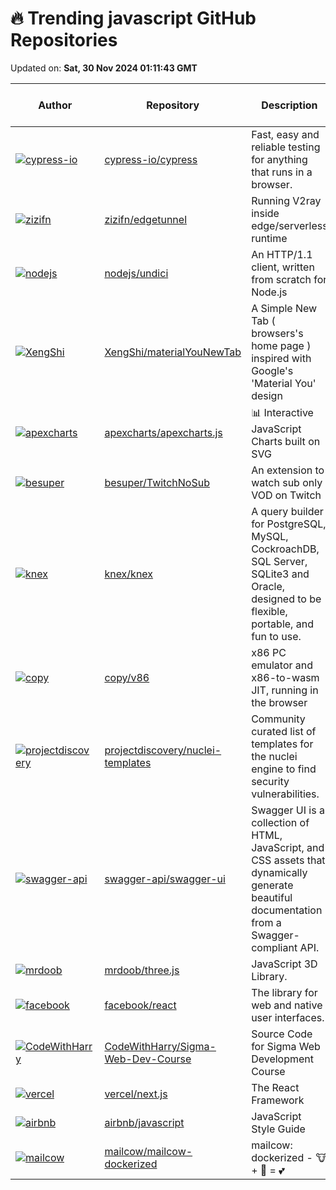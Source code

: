 # 🔥 Trending javascript GitHub Repositories

Updated on: **Sat, 30 Nov 2024 01:11:43 GMT**

| Author | Repository | Description | Language | ⭐ Total Stars | 🌟 Stars Today |
|--------|------------|-------------|----------|----------------|----------------|
| [![cypress-io](https://avatars.githubusercontent.com/u/1268976?s=40&v=4)](https://github.com/cypress-io) | [cypress-io/cypress](https://github.com/cypress-io/cypress) | Fast, easy and reliable testing for anything that runs in a browser. | JavaScript | 47459 | 148 |
| [![zizifn](https://avatars.githubusercontent.com/u/1803942?s=40&v=4)](https://github.com/zizifn) | [zizifn/edgetunnel](https://github.com/zizifn/edgetunnel) | Running V2ray inside edge/serverless runtime | JavaScript | 7267 | 19 |
| [![nodejs](https://avatars.githubusercontent.com/u/3065230?s=40&v=4)](https://github.com/nodejs) | [nodejs/undici](https://github.com/nodejs/undici) | An HTTP/1.1 client, written from scratch for Node.js | JavaScript | 6294 | 19 |
| [![XengShi](https://avatars.githubusercontent.com/u/60751338?s=40&v=4)](https://github.com/XengShi) | [XengShi/materialYouNewTab](https://github.com/XengShi/materialYouNewTab) | A Simple New Tab ( browsers's home page ) inspired with Google's 'Material You' design | JavaScript | 1471 | 18 |
| [![apexcharts](https://avatars.githubusercontent.com/u/17950663?s=40&v=4)](https://github.com/apexcharts) | [apexcharts/apexcharts.js](https://github.com/apexcharts/apexcharts.js) | 📊 Interactive JavaScript Charts built on SVG | JavaScript | 14457 | 8 |
| [![besuper](https://avatars.githubusercontent.com/u/16976439?s=40&v=4)](https://github.com/besuper) | [besuper/TwitchNoSub](https://github.com/besuper/TwitchNoSub) | An extension to watch sub only VOD on Twitch | JavaScript | 1800 | 5 |
| [![knex](https://avatars.githubusercontent.com/u/154748?s=40&v=4)](https://github.com/knex) | [knex/knex](https://github.com/knex/knex) | A query builder for PostgreSQL, MySQL, CockroachDB, SQL Server, SQLite3 and Oracle, designed to be flexible, portable, and fun to use. | JavaScript | 19405 | 9 |
| [![copy](https://avatars.githubusercontent.com/u/1816456?s=40&v=4)](https://github.com/copy) | [copy/v86](https://github.com/copy/v86) | x86 PC emulator and x86-to-wasm JIT, running in the browser | JavaScript | 19896 | 9 |
| [![projectdiscovery](https://avatars.githubusercontent.com/u/65916846?s=40&v=4)](https://github.com/projectdiscovery) | [projectdiscovery/nuclei-templates](https://github.com/projectdiscovery/nuclei-templates) | Community curated list of templates for the nuclei engine to find security vulnerabilities. | JavaScript | 9370 | 5 |
| [![swagger-api](https://avatars.githubusercontent.com/u/680248?s=40&v=4)](https://github.com/swagger-api) | [swagger-api/swagger-ui](https://github.com/swagger-api/swagger-ui) | Swagger UI is a collection of HTML, JavaScript, and CSS assets that dynamically generate beautiful documentation from a Swagger-compliant API. | JavaScript | 26658 | 13 |
| [![mrdoob](https://avatars.githubusercontent.com/u/97088?s=40&v=4)](https://github.com/mrdoob) | [mrdoob/three.js](https://github.com/mrdoob/three.js) | JavaScript 3D Library. | JavaScript | 103010 | 25 |
| [![facebook](https://avatars.githubusercontent.com/u/8445?s=40&v=4)](https://github.com/facebook) | [facebook/react](https://github.com/facebook/react) | The library for web and native user interfaces. | JavaScript | 229760 | 50 |
| [![CodeWithHarry](https://avatars.githubusercontent.com/u/48705673?s=40&v=4)](https://github.com/CodeWithHarry) | [CodeWithHarry/Sigma-Web-Dev-Course](https://github.com/CodeWithHarry/Sigma-Web-Dev-Course) | Source Code for Sigma Web Development Course | JavaScript | 6374 | 10 |
| [![vercel](https://avatars.githubusercontent.com/u/22380829?s=40&v=4)](https://github.com/vercel) | [vercel/next.js](https://github.com/vercel/next.js) | The React Framework | JavaScript | 127409 | 41 |
| [![airbnb](https://avatars.githubusercontent.com/u/45469?s=40&v=4)](https://github.com/airbnb) | [airbnb/javascript](https://github.com/airbnb/javascript) | JavaScript Style Guide | JavaScript | 145524 | 17 |
| [![mailcow](https://avatars.githubusercontent.com/u/2972950?s=40&v=4)](https://github.com/mailcow) | [mailcow/mailcow-dockerized](https://github.com/mailcow/mailcow-dockerized) | mailcow: dockerized - 🐮 + 🐋 = 💕 | JavaScript | 9056 | 10 |
